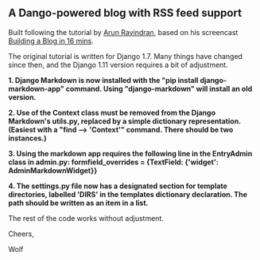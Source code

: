 ## A Dango-powered blog with RSS feed support ##
Built following the tutorial by [Arun Ravindran](http://arunrocks.com/recreating-the-building-a-blog-in-django-screencast/), based on his screencast [Building a Blog in 16 mins](https://www.youtube.com/watch?v=7rgph8en0Jc&utm_source=ActiveCampaign&utm_medium=email&utm_content=Advanced+Beginner+Challenge%3A+Python+Day+21&utm_campaign=Python+Day+21).

The original tutorial is written for Django 1.7. Many things have changed since then, and the Django 1.11 version requires a bit of adjustment.

**1. Django Markdown is now installed with the "pip install django-markdown-app" command. Using "django-markdown" will install an old version.**

**2. Use of the Context class must be removed from the Django Markdown's utils.py, replaced by a simple dictionary representation. (Easiest with a "find --> 'Context'" command. There should be two instances.)**

**3. Using the markdown app requires the following line in the EntryAdmin class in admin.py:   formfield_overrides = {TextField: {'widget': AdminMarkdownWidget}}**

**4. The settings.py file now has a designated section for template directories, labelled 'DIRS' in the templates dictionary declaration. The path should be written as an item in a list.**

The rest of the code works without adjustment.

Cheers,

Wolf
